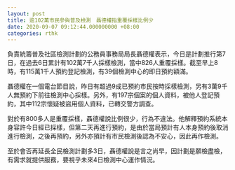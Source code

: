 ```yaml
---
layout: post
title: 逾102萬市民參與普及檢測　聶德權指重覆採樣比例少
date: 2020-09-07 09:12:44.000000000 +08:00
categories: rthk
---
```


負責統籌普及社區檢測計劃的公務員事務局局長聶德權表示，今日是計劃推行第7日，在過去6日累計有102萬7千人採樣檢測，當中826人重覆採樣。截至早上8時，有115萬1千人預約登記檢測，有39個檢測中心的即日預約額滿。

聶德權在一個電台節目說，昨日有超過9成已預約市民按時採樣檢測，另有3萬9千人無預約下前往檢測中心採樣。另外，有197宗個案的個人資料，被他人登記預約，其中112宗懷疑被盜用個人資料，已轉交警方調查。

對於有800多人是重覆採樣，聶德權說比例很少，行為不違法。他解釋預約系統本身容許今日經已採樣，但第二天再進行預約，是由於當局預計有人本身預約後取消進行檢測，之後再預約，另外亦預計有市民檢測後認為不安心，因此再作檢測。

至於會否再延長全民檢測計劃多3日，聶德權說是言之尚早，因計劃是願檢盡檢，有需求就提供服務，要視乎未來4日檢測中心運作情況。
